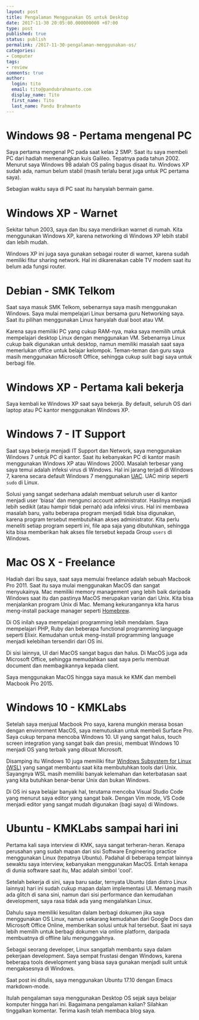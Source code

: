 ```yaml
---
layout: post
title: Pengalaman Menggunakan OS untuk Desktop
date: 2017-11-30 20:05:00.000000000 +07:00
type: post
published: true
status: publish
permalink: /2017-11-30-pengalaman-menggunakan-os/
categories:
- Computer
tags:
- review
comments: true
author:
  login: tito
  email: tito@pandubrahmanto.com
  display_name: Tito
  first_name: Tito
  last_name: Pandu Brahmanto
---
```

# Windows 98 - Pertama mengenal PC

Saya pertama mengenal PC pada saat kelas 2 SMP. Saat itu saya membeli PC dari hadiah memenangkan kuis Galileo. Tepatnya pada tahun 2002. Menurut saya Windows 98 adalah OS paling bagus disaat itu. Windows XP sudah ada, namun belum stabil (masih terlalu berat juga untuk PC pertama saya).

Sebagian waktu saya di PC saat itu hanyalah bermain game.

# Windows XP - Warnet

Sekitar tahun 2003, saya dan Ibu saya mendirikan warnet di rumah. Kita menggunakan Windows XP, karena networking di Windows XP lebih stabil dan lebih mudah.

Windows XP ini juga saya gunakan sebagai router di warnet, karena sudah memiliki fitur sharing network. Hal ini dikarenakan cable TV modem saat itu belum ada fungsi router.

# Debian - SMK Telkom

Saat saya masuk SMK Telkom, sebenarnya saya masih menggunakan Windows. Saya mulai mempelajari Linux bersama guru Networking saya. Saat itu pilihan menggunakan Linux hanyalah dual boot atau VM.

Karena saya memiliki PC yang cukup RAM-nya, maka saya memilih untuk mempelajari desktop Linux dengan menggunakan VM. Sebenarnya Linux cukup baik digunakan untuk desktop, namun memiliki masalah saat saya memerlukan office untuk belajar kelompok. Teman-teman dan guru saya masih menggunakan Microsoft Office, sehingga cukup sulit bagi saya untuk berbagi file.

# Windows XP - Pertama kali bekerja

Saya kembali ke Windows XP saat saya bekerja. By default, seluruh OS dari laptop atau PC kantor menggunakan Windows XP.

# Windows 7 - IT Support

Saat saya bekerja menjadi IT Support dan Network, saya menggunakan Windows 7 untuk PC di kantor. Saat itu kebanyakan PC di kantor masih menggunakan Windows XP atau Windows 2000. Masalah terbesar yang saya temui adalah infeksi virus di Windows. Hal ini jarang terjadi di Windows 7, karena secara default Windows 7 menggunakan [UAC](https://en.wikipedia.org/wiki/User_Account_Control "User Account Control"). UAC mirip seperti `sudo` di Linux.

Solusi yang sangat sederhana adalah membuat seluruh user di kantor menjadi user 'biasa' dan mengunci account administrator. Hasilnya menjadi lebih sedikit (atau hampir tidak pernah) ada infeksi virus. Hal ini membawa masalah baru, yaitu beberapa program menjadi tidak bisa digunakan, karena program tersebut membutuhkan akses administrator. Kita perlu meneliti setiap program seperti ini, file apa saja yang dibutuhkan, sehingga kita bisa memberikan hak akses file tersebut kepada Group `users` di Windows.

# Mac OS X - Freelance

Hadiah dari Ibu saya, saat saya memulai freelance adalah sebuah Macbook Pro 2011. Saat itu saya mulai menggunakan MacOS dan sangat menyukainya. Mac memiliki memory management yang lebih baik daripada Windows saat itu dan pastinya MacOS merupakan varian dari Unix. Kita bisa menjalankan program Unix di Mac. Memang kekurangannya kita harus meng-install package manager seperti [Homebrew](https://brew.sh/).

Di OS inilah saya mempelajari programming lebih mendalam. Saya mempelajari PHP, Ruby dan beberapa functional programming language seperti Elixir. Kemudahan untuk meng-install programming language menjadi kelebihan tersendiri dari OS ini.

Di sisi lainnya, UI dari MacOS sangat bagus dan halus. Di MacOS juga ada Microsoft Office, sehingga memudahkan saat saya perlu membuat document dan membagikannya kepada client.

Saya menggunakan MacOS hingga saya masuk ke KMK dan membeli Macbook Pro 2015.

# Windows 10 - KMKLabs

Setelah saya menjual Macbook Pro saya, karena mungkin merasa bosan dengan environment MacOS, saya memutuskan untuk membeli Surface Pro. Saya cukup terpana mencoba Windows 10. UI yang sangat halus, touch screen integration yang sangat baik dan presisi, membuat Windows 10 menjadi OS yang terbaik yang dibuat Microsoft.

Disamping itu Windows 10 juga memiliki fitur [Windows Subsystem for Linux (WSL)](https://msdn.microsoft.com/en-us/commandline/wsl/about) yang sangat membantu saat kita membutuhkan tools dari Unix. Sayangnya WSL masih memiliki banyak kelemahan dan keterbatasan saat yang kita butuhkan benar-benar Unix dan bukan Windows.

Di OS ini saya belajar banyak hal, terutama mencoba Visual Studio Code yang menurut saya editor yang sangat baik. Dengan Vim mode, VS Code menjadi editor yang sangat mudah digunakan (bagi saya) di Windows.

# Ubuntu - KMKLabs sampai hari ini

Pertama kali saya interview di KMK, saya sangat terheran-heran. Kenapa perusahan yang sudah mapan dari sisi Software Engineering practice menggunakan Linux (tepatnya Ubuntu). Padahal di beberapa tempat lainnya sewaktu saya interview, kebanyakan menggunakan MacOS. Entah kenapa di dunia software saat itu, Mac adalah simbol 'cool'.

Setelah bekerja di sini, saya baru sadar, ternyata Ubuntu (dan distro Linux lainnya) hari ini sudah cukup mapan dalam implementasi UI. Memang masih ada glitch di sana sini, namun dari sisi performance dan kemudahan development, saya rasa tidak ada yang mengalahkan Linux.

Dahulu saya memiliki kesulitan dalam berbagi dokumen jika saya menggunakan OS Linux, namun sekarang kemudahan dari Google Docs dan Microsoft Office Online, memberikan solusi untuk hal tersebut. Saat ini saya lebih memilih untuk berbagi dokumen via online platform, daripada membuatnya di offline lalu mengunggahnya.

Sebagai seorang developer, Linux sangatlah membantu saya dalam pekerjaan development. Saya sempat frustasi dengan Windows, karena beberapa tools development yang biasa saya gunakan menjadi sulit untuk mengaksesnya di Windows.

Saat post ini ditulis, saya menggunakan Ubuntu 17.10 dengan Emacs markdown-mode.

Itulah pengalaman saya menggunakan Desktop OS sejak saya belajar komputer hingga hari ini. Bagaimana pengalaman kalian? Silahkan tinggalkan komentar. Terima kasih telah membaca blog saya.
